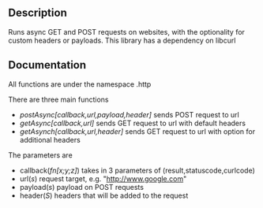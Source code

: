 ## Description

Runs async GET and POST requests on websites, with the optionality for custom headers or payloads.  This library has a dependency on libcurl

## Documentation

All functions are under the namespace .http

There are three main functions
* _postAsync[callback,url,payload,header]_ sends POST request to url
* _getAsync[callback,url]_ sends GET request to url with default headers
* _getAsynch[callback,url,header]_ sends GET request to url with option for additional headers

The parameters are
* callback(_fn[x;y;z]_) takes in 3 parameters of (result,statuscode,curlcode)
* url(_s_) request target, e.g. "http://www.google.com"
* payload(_s_) payload on POST requests
* header(_S_) headers that will be added to the request